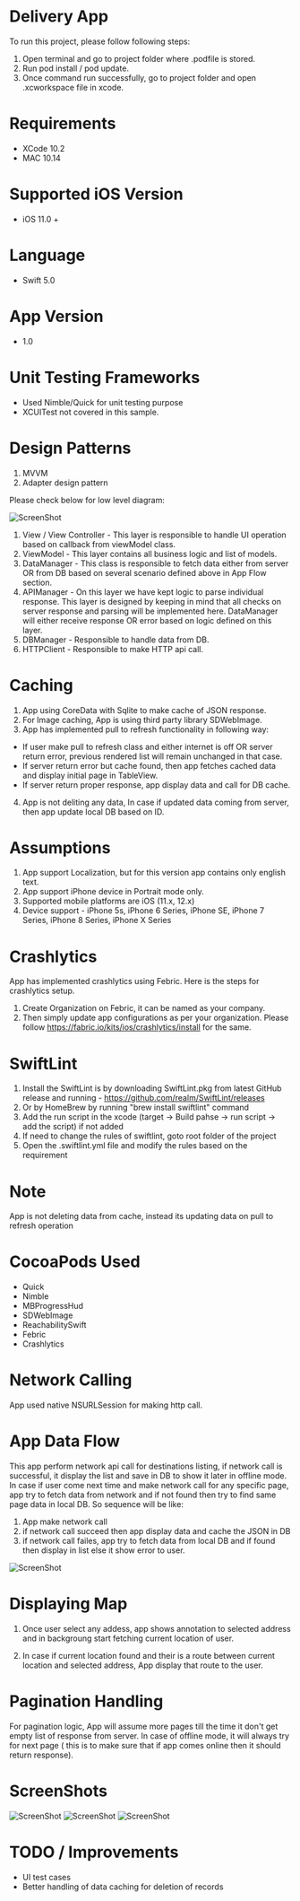 # Delivery App

To run this project, please follow following steps:

1. Open terminal and go to project folder where .podfile is stored.
2. Run pod install / pod update.
3. Once command run successfully, go to project folder and open .xcworkspace file in xcode.

# Requirements

- XCode 10.2
- MAC 10.14

# Supported iOS Version

- iOS 11.0 +

# Language 

- Swift 5.0


# App Version

- 1.0

# Unit Testing Frameworks

- Used Nimble/Quick for unit testing purpose
- XCUITest not covered in this sample.

# Design Patterns

1. MVVM
2. Adapter design pattern

Please check below for low level diagram:

![ScreenShot](https://github.com/mohit5189/DestinationsSample/blob/master/ScreenShots/Architecture.png)

1. View / View Controller - This layer is responsible to handle UI operation based on callback from viewModel class.
2. ViewModel - This layer contains all business logic and list of models.
3. DataManager - This class is responsible to fetch data either from server OR from DB based on several scenario defined above in App Flow section.
4. APIManager - On this layer we have kept logic to parse individual response. This layer is designed by keeping in mind that all checks on server response and parsing will be implemented here. DataManager will either receive response OR error based on logic defined on this layer.
5. DBManager - Responsible to handle data from DB.
6. HTTPClient - Responsible to make HTTP api call.

# Caching

1. App using CoreData with Sqlite to make cache of JSON response.
2. For Image caching, App is using third party library SDWebImage.
3. App has implemented pull to refresh functionality in following way:
  - If user make pull to refresh class and either internet is off OR server return error, previous rendered list will remain unchanged in that case.
  - If server return error but cache found, then app fetches cached data and display initial page in TableView.
  - If server return proper response, app display data and call for DB cache.
4. App is not deliting any data, In case if updated data coming from server, then app update local DB based on ID.

# Assumptions        
1. App support Localization, but for this version app contains only english text.     
2. App support iPhone device in Portrait mode only. 
3.  Supported mobile platforms are iOS (11.x, 12.x)        
4.  Device support - iPhone 5s, iPhone 6 Series, iPhone SE, iPhone 7 Series, iPhone 8 Series, iPhone X Series    

# Crashlytics

App has implemented crashlytics using Febric. Here is the steps for crashlytics setup.
1. Create Organization on Febric, it can be named as your company.
2. Then simply update app configurations as per your organization. Please follow https://fabric.io/kits/ios/crashlytics/install for the same.

# SwiftLint
1. Install the SwiftLint is by downloading SwiftLint.pkg from latest GitHub release and running - https://github.com/realm/SwiftLint/releases
2. Or by HomeBrew by running "brew install swiftlint" command
3. Add the run script in the xcode (target -> Build pahse -> run script -> add the script) if not added
4. If need to change the rules of swiftlint, goto root folder of the project
5. Open the .swiftlint.yml file and modify the rules based on the requirement

  # Note
  App is not deleting data from cache, instead its updating data on pull to refresh operation  

# CocoaPods Used

- Quick
- Nimble
- MBProgressHud
- SDWebImage
- ReachabilitySwift
- Febric
- Crashlytics

# Network Calling

App used native NSURLSession for making http call.

# App Data Flow

This app perform network api call for destinations listing, if network call is successful, it display the list and save in DB to show it later in offline mode. In case if user come next time and make network call for any specific page, app try to fetch data from network and if not found then try to find same page data in local DB. So sequence will be like:

1. App make network call
2. if network call succeed then app display data and cache the JSON in DB
3. if network call failes, app try to fetch data from local DB and if found then display in list else it show error to user.

![ScreenShot](https://github.com/mohit5189/DestinationsSample/blob/master/ScreenShots/flow.png)


# Displaying Map

1. Once user select any addess, app shows annotation to selected address and in backgroung start fetching current location of user. 

2. In case if current location found and their is a route between current location and selected address, App display that route to the user.

# Pagination Handling

For pagination logic, App will assume more pages till the time it don't get empty list of response from server. In case of offline mode, it will always try for next page ( this is to make sure that if app comes online then it should return response).

# ScreenShots

![ScreenShot](https://github.com/mohit5189/DestinationsSample/blob/master/ScreenShots/deliveryList.png)
![ScreenShot](https://github.com/mohit5189/DestinationsSample/blob/master/ScreenShots/map.png)
![ScreenShot](https://github.com/mohit5189/DestinationsSample/blob/master/ScreenShots/route.png)

# TODO / Improvements

-  UI test cases
- Better handling of data caching for deletion of records
